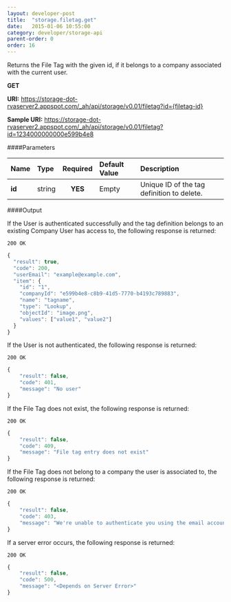 ```yaml
---
layout: developer-post
title:  "storage.filetag.get"
date:   2015-01-06 10:55:00
category: developer/storage-api
parent-order: 0
order: 16
---
```


Returns the File Tag with the given id, if it belongs to a company associated with the current user.

**GET**

**URI:** https://storage-dot-rvaserver2.appspot.com/_ah/api/storage/v0.01/filetag?id={filetag-id}

**Sample URI:** https://storage-dot-rvaserver2.appspot.com/_ah/api/storage/v0.01/filetag?id=1234000000000e599b4e8

####Parameters

| Name    | Type   | Required | Default Value | Description |
|:--------|:-------|:--------:|:--------------|:------------|
| **id**  | string |  **YES**  | Empty | Unique ID of the tag definition to delete. |

####Output

If the User is authenticated successfully and the tag definition belongs to an existing Company User has access to, the following response is returned:

```200 OK```

```javascript
{
  "result": true,
  "code": 200,
  "userEmail": "example@example.com",
  "item": {
    "id": "1",
    "companyId": "e599b4e8-c8b9-41d5-7770-b4193c789883",
    "name": "tagname",
    "type": "Lookup",
    "objectId": "image.png",
    "values": ["value1", "value2"]
  }
}

```

If the User is not authenticated, the following response is returned:

```200 OK```

```javascript
{
    "result": false,
    "code": 401,
    "message": "No user"
}
```

If the File Tag does not exist, the following response is returned:

```200 OK```

```javascript
{
    "result": false,
    "code": 409,
    "message": "File tag entry does not exist"
}
```

If the File Tag does not belong to a company the user is associated to, the following response is returned:

```200 OK```

```javascript
{
    "result": false,
    "code": 403,
    "message": "We're unable to authenticate you using the email account example@example.com"
}
```

If a server error occurs, the following response is returned:

```200 OK```

```javascript
{
    "result": false,
    "code": 500,
    "message": "<Depends on Server Error>"
}
```
